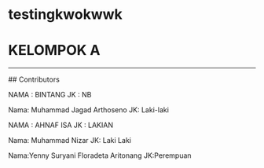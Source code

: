 # testingkwokwwk

# KELOMPOK A


<hr>
## Contributors

NAMA : BINTANG
JK : NB

Nama: Muhammad Jagad Arthoseno
JK: Laki-laki

NAMA : AHNAF ISA
JK : LAKIAN

Nama: Muhammad Nizar
JK: Laki Laki

Nama:Yenny Suryani Floradeta Aritonang
JK:Perempuan
